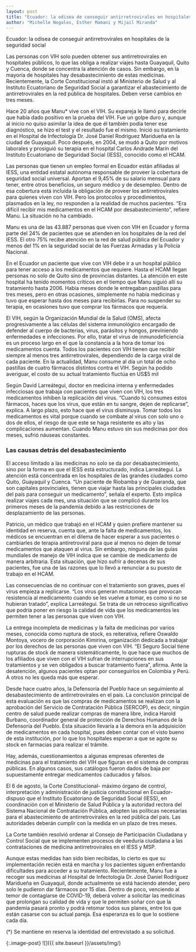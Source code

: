 ```yaml
---
layout: post
title: "Ecuador: la odisea de conseguir antirretrovirales en hospitales de la seguridad social"
author: "Michelle Nogales, Esther Mamani y Mijail Miranda"
---
```


Ecuador: la odisea de conseguir antirretrovirales en hospitales de la seguridad social

Las personas con VIH solo pueden obtener sus antirretrovirales en hospitales públicos, lo que las obliga a realizar viajes hasta Guayaquil, Quito y Cuenca, donde se concentra la atención de casos. Sin embargo, en la mayoría de hospitales hay desabastecimiento de estas medicinas. Recientemente, la Corte Constitucional instó al Ministerio de Salud y al Instituto Ecuatoriano de Seguridad Social a garantizar el abastecimiento de antirretrovirales en la red pública de hospitales. Deben verse cambios en tres meses. 

Hace 20 años que Manu* vive con el VIH. Su expareja le llamó para decirle que había dado positivo en la prueba del VIH. Fue un golpe duro y, aunque al inicio no quiso asimilar la idea de que él también podía tener ese diagnóstico, se hizo el test y el resultado fue el mismo. Inició su tratamiento en el Hospital de Infectología Dr. José Daniel Rodríguez Maridueña en la ciudad de Guayaquil. Poco después, en 2004, se mudó a Quito por motivos laborales y prosiguió su terapia en el hospital Carlos Andrade Marín del Instituto Ecuatoriano de Seguridad Social (IESS), conocido como el HCAM. 

Las personas que tienen un empleo formal en Ecuador están afiliadas al IESS, una entidad estatal autónoma responsable de proveer la cobertura de seguridad social universal. Aportan el 9,45% de su salario mensual para tener, entre otros beneficios, un seguro médico y de desempleo. Dentro de esa cobertura está incluida la obligación de proveer los antirretrovirales para quienes viven con VIH. Pero los protocolos y procedimientos, plasmados en la ley, no responden a la realidad de muchos pacientes. “Era difícil recibir mis medicamentos en el HCAM por desabastecimiento”, refiere Manu. La situación no ha cambiado.

Manu es una de las 43.887 personas que viven con VIH en Ecuador y forma parte del 24% de pacientes que se atienden en los hospitales de la red del IESS. El otro 75% recibe atención en la red de salud pública del Ecuador y menos del 1% en la seguridad social de las Fuerzas Armadas y la Policía Nacional. 

En el Ecuador un paciente que vive con VIH debe ir a un hospital público para tener acceso a los medicamentos que requiere. Hasta el HCAM llegan personas no solo de Quito sino de provincias distantes. La atención en este hospital ha tenido momentos críticos en el tiempo que Manu siguió allí su tratamiento hasta 2006. Había meses donde le entregaban pastillas para tres meses, pero en otras ocasiones, simplemente no había medicinas y tuvo que esperar hasta dos meses para recibirlas. Para no suspender su terapia, en ocasiones tuvo que comprar los fármacos que requería. 

El VIH, según la Organización Mundial de la Salud (OMS), afecta progresivamente a las células del sistema inmunológico encargado de defender al cuerpo de bacterias, virus, parásitos y hongos, previniendo enfermedades e infecciones. Por ello, tratar el virus de inmunodeficiencia es un proceso largo en el que la constancia a la hora de tomar los medicamentos cuenta. Todos los pacientes con VIH tienen que recibir siempre al menos tres antirretrovirales, dependiendo de la carga viral de cada paciente. En la actualidad, Manu consume al día un total de ocho pastillas de cuatro fármacos distintos contra el VIH.  Según ha podido averiguar,  el costo de su actual tratamiento fluctúa en US$5 mil

Según David Larreátegui, doctor en medicina interna y enfermedades infecciosas que trabaja con pacientes que viven con VIH, los tres medicamentos inhiben la replicación del virus. “Cuando tú consumes estos fármacos, haces que los virus, que están en tu sangre, dejen de replicarse”, explica. A largo plazo, esto hace que el virus disminuya. Tomar todos los medicamentos es vital porque cuando se combate al virus con solo uno o dos de ellos, el riesgo de que este se haga resistente es alto y las complicaciones aumentan. Cuando Manu estuvo sin sus medicinas por dos meses, sufrió náuseas constantes. 

### Las causas detrás del desabastecimiento
El acceso limitado a las medicinas no solo se da por desabastecimiento, sino por la forma en que el IESS está estructurado, indica Larreátegui. La atención está concentrada en los hospitales de las grandes ciudades como Quito, Guayaquil y Cuenca. “Un paciente de Riobamba y de Guaranda, que son capitales provinciales, tienen que viajar hasta las principales ciudades del país para conseguir un medicamento”, señala el experto. Esto implica realizar viajes cada mes, una situación que se complicó durante los primeros meses de la pandemia debido a las restricciones de desplazamiento de las personas. 

Patricio, un médico que trabajó en el HCAM y quien prefiere mantener su identidad en reserva, cuenta que, ante la falta de medicamentos, los médicos se encuentran en el dilema de hacer esperar a sus pacientes o cambiarles de terapia antiretroviral para que al menos no dejen de tomar medicamentos que ataquen al virus. Sin embargo, ninguna de las guías mundiales de manejo de VIH indica que se cambie de medicamento de manera arbitraria. Esta situación, que hizo sufrir a decenas de sus pacientes, fue una de las razones que lo llevó a renunciar a su puesto de trabajo en el HCAM.

Las consecuencias de no continuar con el tratamiento son graves, pues el virus empieza a replicarse. “Los virus generan mutaciones que provocan resistencia al medicamento cuando se les vuelve a tomar, es como si no se hubieran tratado”, explica Larreátegui. Se trata de un retroceso significativo que podría poner en riesgo la calidad de vida que los medicamentos les permiten tener a las personas que viven con VIH.  

La entrega incompleta de medicinas y la falta de medicinas por varios meses, conocida como ruptura de stock, es reiterativa, refiere Oswaldo Montoya, vocero de corporación Kimirina, organización dedicada a trabajar por los derechos de las personas que viven con VIH.  “El Seguro Social tiene rupturas de stock de manera sistemáticamente, lo que hace que muchos de los afiliados que viven con el VIH sufran de interrupciones en sus tratamientos y se ven obligados a buscar tratamiento fuera”, afirma. Ante la desatención, algunos pacientes optan por conseguirlos en Colombia y Perú. A otros no les queda más que esperar.

Desde hace cuatro años, la Defensoría del Pueblo hace un seguimiento al desabastecimiento de antirretrovirales en el país. La conclusión principal de esta evaluación es que las compras de medicamentos se realizan con la aprobación del Servicio de Contratación Pública (SERCOP), es decir, ningún centro de salud puede realizar compras de manera libre, indica Harold Burbano, coordinador general de protección de Derechos Humanos de la Defensoría del Pueblo. Esta situación llevaría a la demora en la adquisición de medicamentos en cada hospital, pues deben contar con el visto bueno de esta institución, por lo que los hospitales esperan a que se agote su stock en farmacias para realizar el trámite. 

Hay, además, cuestionamientos a algunas empresas oferentes de medicinas para el tratamiento del VIH que figuran en el sistema de compras públicas. En algunos casos, sus catálogos fueron dados de baja por supuestamente entregar medicamentos caducados y falsos. 

El 6 de agosto, la Corte Constitucional- máximo órgano de control, interpretación y administración de justicia constitucional en Ecuador- dispuso que el Instituto Ecuatoriano de Seguridad Social (IESS), en coordinación con el Ministerio de Salud Pública y la autoridad rectora del Sistema Nacional de Contratación Pública, adopten las políticas necesarias para el abastecimiento de antirretrovirales en la red pública del país. Las autoridades deberán cumplir con la medida en un plazo de tres meses. 

La Corte también resolvió ordenar al Consejo de Participación Ciudadana y Control Social que se implementen procesos de veeduría ciudadana a las contrataciones de medicina antirretrovirales en el IESS y MSP. 

Aunque estas medidas han sido bien recibidas, lo cierto es que su implementación recién está en marcha y los pacientes siguen enfrentando dificultades para acceder a su tratamiento. Recientemente, Manu fue a recoger sus medicinas al Hospital de Infectología Dr. José Daniel Rodríguez Maridueña en Guayaquil, donde actualmente se está haciendo atender, pero solo le pudieron dar fármacos por 15 días. Dentro de poco, venciendo al temor de contagiarse de COVID-19, deberá volver a solicitar las medicinas que prolongan su calidad de vida y que le permiten soñar con que la pandemia pasará pronto y podrá retomar todos sus planes, entre los que están casarse con su actual pareja. Esa esperanza es lo que lo sostiene cada día.  

(*) Se mantiene en reserva la identidad del entrevistado a su solicitud.


{:.image-post}
![]({{ site.baseurl }}/assets/img/)